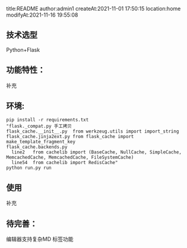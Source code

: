 title:README
author:admin1
createAt:2021-11-01 17:50:15
location:home
modifyAt:2021-11-16 19:55:08

## 技术选型
Python+Flask 

## 功能特性：
补充

## 环境:
```
pip install -r requirements.txt
"flask._compat.py 手工拷贝
flask_cache.__init__.py  from werkzeug.utils import import_string
flask_cache.jinja2ext.py from flask_cache import make_template_fragment_key
flask_cache.backends.py  
  line2   from cachelib import (BaseCache, NullCache, SimpleCache, MemcachedCache, MemcachedCache, FileSystemCache)
  line54  from cachelib import RedisCache"
python run.py run
```

## 使用
补充

## 待完善：
编辑器支持复杂MD
标签功能




